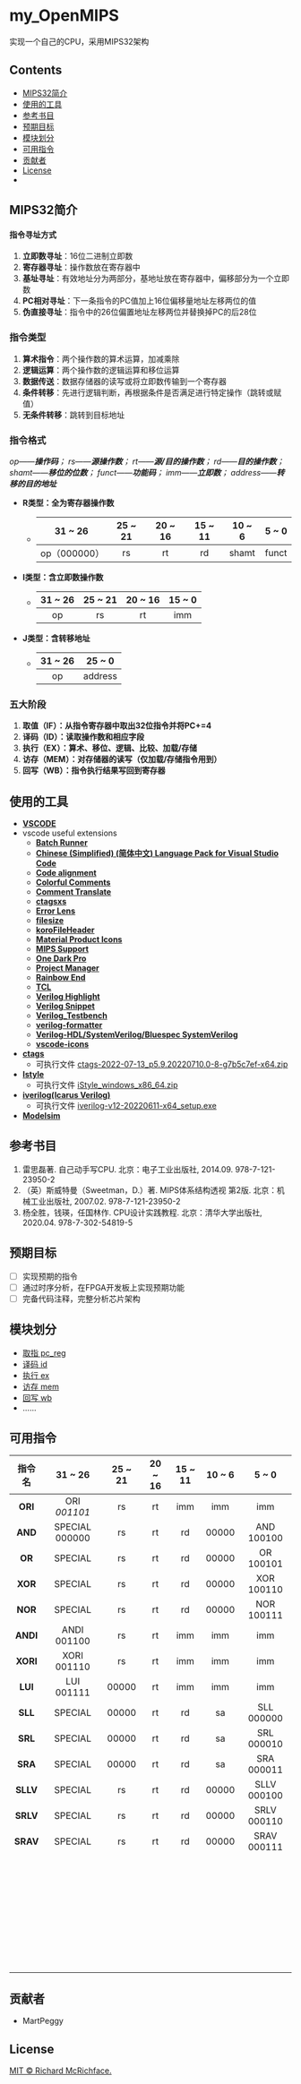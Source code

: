 # my_OpenMIPS

实现一个自己的CPU，采用MIPS32架构

## Contents

- [MIPS32简介](#MIPS32简介)
- [使用的工具](#使用的工具)
- [参考书目](#参考书目)
- [预期目标](#预期目标)
- [模块划分](#模块划分)
- [可用指令](#可用指令)
- [贡献者](#贡献者)
- [License](#license)
- 

## MIPS32简介

#### 指令寻址方式

1. **立即数寻址**：16位二进制立即数
2. **寄存器寻址**：操作数放在寄存器中
3. **基址寻址**：有效地址分为两部分，基地址放在寄存器中，偏移部分为一个立即数
4. **PC相对寻址**：下一条指令的PC值加上16位偏移量地址左移两位的值
5. **伪直接寻址**：指令中的26位偏置地址左移两位并替换掉PC的后28位

### 指令类型

1. **算术指令**：两个操作数的算术运算，加减乘除
2. **逻辑运算**：两个操作数的逻辑运算和移位运算
3. **数据传送**：数据存储器的读写或将立即数传输到一个寄存器
4. **条件转移**：先进行逻辑判断，再根据条件是否满足进行特定操作（跳转或赋值）
5. **无条件转移**：跳转到目标地址

### 指令格式

*op——**操作码**； rs——**源操作数**； rt——**源/目的操作数**； rd——**目的操作数**； shamt——**移位的位数**； funct——**功能码**； imm——**立即数**； address——**转移的目的地址***

- **R类型：全为寄存器操作数**

  - |   31 ~ 26    | 25 ~ 21 | 20 ~ 16 | 15 ~ 11 | 10 ~ 6 | 5 ~ 0 |
    | :----------: | :-----: | :-----: | :-----: | :----: | :---: |
    | op（000000） |   rs    |   rt    |   rd    | shamt  | funct |

- **I类型：含立即数操作数**
  - | 31 ~ 26 | 25 ~ 21 | 20 ~ 16 | 15 ~ 0 |
    | :-----: | :-----: | :-----: | :----: |
    |   op    |   rs    |   rt    |  imm   |

- **J类型：含转移地址**

    - | 31 ~ 26 | 25 ~ 0  |
      | :-----: | :-----: |
      |   op    | address |

### 五大阶段

1. **取值（IF）：从指令寄存器中取出32位指令并将PC+=4**
2. **译码（ID）：读取操作数和相应字段**
3. **执行（EX）：算术、移位、逻辑、比较、加载/存储**
4. **访存（MEM）：对存储器的读写（仅加载/存储指令用到）**
5. **回写（WB）：指令执行结果写回到寄存器**

## 使用的工具

- **[VSCODE](https://code.visualstudio.com/)**
- vscode useful extensions
  - **[Batch Runner](https://marketplace.visualstudio.com/items?itemName=NilsSoderman.batch-runner)**
  - **[Chinese (Simplified) (简体中文) Language Pack for Visual Studio Code](https://marketplace.visualstudio.com/items?itemName=MS-CEINTL.vscode-language-pack-zh-hans)**
  - **[Code alignment](https://marketplace.visualstudio.com/items?itemName=cpmcgrath.codealignment-vscode)**
  - **[Colorful Comments](https://marketplace.visualstudio.com/items?itemName=ParthR2031.colorful-comments)**
  - **[Comment Translate](https://marketplace.visualstudio.com/items?itemName=intellsmi.comment-translate)**
  - **[ctagsxs](https://marketplace.visualstudio.com/items?itemName=jtanx.ctagsx)**
  - **[Error Lens](https://marketplace.visualstudio.com/items?itemName=usernamehw.errorlens)**
  - **[filesize](https://marketplace.visualstudio.com/items?itemName=mkxml.vscode-filesize)**
  - **[koroFileHeader](https://marketplace.visualstudio.com/items?itemName=OBKoro1.korofileheader)**
  - **[Material Product Icons](https://marketplace.visualstudio.com/items?itemName=PKief.material-product-icons)**
  - **[MIPS Support](https://marketplace.visualstudio.com/items?itemName=kdarkhan.mips)**
  - **[One Dark Pro](https://marketplace.visualstudio.com/items?itemName=zhuangtongfa.Material-theme)**
  - **[Project Manager](https://marketplace.visualstudio.com/items?itemName=alefragnani.project-manager)**
  - **[Rainbow End](https://marketplace.visualstudio.com/items?itemName=jduponchelle.rainbow-end)**
  - **[TCL](https://marketplace.visualstudio.com/items?itemName=rashwell.tcl)**
  - **[Verilog Highlight](https://marketplace.visualstudio.com/items?itemName=tzylee.verilog-highlight)**
  - **[Verilog Snippet](https://marketplace.visualstudio.com/items?itemName=czh.czh-verilog-snippet)**
  - **[Verilog_Testbench](https://marketplace.visualstudio.com/items?itemName=Truecrab.verilog-testbench-instance)**
  - **[verilog-formatter](https://marketplace.visualstudio.com/items?itemName=IsaacT.verilog-formatter)**
  - **[Verilog-HDL/SystemVerilog/Bluespec SystemVerilog](https://marketplace.visualstudio.com/items?itemName=mshr-h.VerilogHDL)**
  - **[vscode-icons](https://marketplace.visualstudio.com/items?itemName=vscode-icons-team.vscode-icons)**
- **[ctags](https://github.com/universal-ctags/ctags)**
  - 可执行文件 [ctags-2022-07-13_p5.9.20220710.0-8-g7b5c7ef-x64.zip](https://github.com/universal-ctags/ctags-win32/releases/download/2022-07-13%2Fp5.9.20220710.0-8-g7b5c7ef/ctags-2022-07-13_p5.9.20220710.0-8-g7b5c7ef-x64.zip)
- [**Istyle**](http://code.google.com/p/istyle-verilog-formatter) 
  - 可执行文件 [iStyle_windows_x86_64.zip](https://github.com/0qinghao/istyle-verilog-formatter/releases/download/v1.21_x86_64/iStyle_windows_x86_64.zip)
- [**iverilog(Icarus Verilog)**](https://github.com/steveicarus/iverilog) 
  - 可执行文件 [iverilog-v12-20220611-x64_setup.exe](http://bleyer.org/icarus/iverilog-v12-20220611-x64_setup.exe)
- [**Modelsim**](http://www.modelsim.com/) 

## 参考书目

1. 雷思磊著. 自己动手写CPU. 北京：电子工业出版社, 2014.09.  978-7-121-23950-2
2. （英）斯威特曼（Sweetman，D.）著. MIPS体系结构透视 第2版. 北京：机械工业出版社, 2007.02.  978-7-121-23950-2			 			
3. 杨全胜，钱瑛，任国林作. CPU设计实践教程. 北京：清华大学出版社, 2020.04. 978-7-302-54819-5	 	

## 预期目标

- [ ] 实现预期的指令
- [ ] 通过时序分析，在FPGA开发板上实现预期功能
- [ ] 完备代码注释，完整分析芯片架构

## 模块划分

- [取指 pc_reg](./pc_reg.v)
- [译码 id](./id.v)
- [执行 ex](./ex.v)
- [访存 mem](./mem.v)
- [回写 wb](./mem_wb.v)
- ......

## 可用指令

|  指令名  |    31 ~ 26     | 25 ~ 21 | 20 ~ 16 | 15 ~ 11 | 10 ~ 6 |    5 ~ 0    |
| :------: | :------------: | :-----: | :-----: | :-----: | :----: | :---------: |
| **ORI**  |  ORI *001101*  |   rs    |   rt    |   imm   |  imm   |     imm     |
| **AND**  | SPECIAL 000000 |   rs    |   rt    |   rd    | 00000  | AND 100100  |
|  **OR**  |    SPECIAL     |   rs    |   rt    |   rd    | 00000  |  OR 100101  |
| **XOR**  |    SPECIAL     |   rs    |   rt    |   rd    | 00000  | XOR 100110  |
| **NOR**  |    SPECIAL     |   rs    |   rt    |   rd    | 00000  | NOR 100111  |
| **ANDI** |  ANDI 001100   |   rs    |   rt    |   imm   |  imm   |     imm     |
| **XORI** |  XORI 001110   |   rs    |   rt    |   imm   |  imm   |     imm     |
| **LUI**  |   LUI 001111   |  00000  |   rt    |   imm   |  imm   |     imm     |
| **SLL**  |    SPECIAL     |  00000  |   rt    |   rd    |   sa   | SLL 000000  |
| **SRL**  |    SPECIAL     |  00000  |   rt    |   rd    |   sa   | SRL 000010  |
| **SRA**  |    SPECIAL     |  00000  |   rt    |   rd    |   sa   | SRA 000011  |
| **SLLV** |    SPECIAL     |   rs    |   rt    |   rd    | 00000  | SLLV 000100 |
| **SRLV** |    SPECIAL     |   rs    |   rt    |   rd    | 00000  | SRLV 000110 |
| **SRAV** |    SPECIAL     |   rs    |   rt    |   rd    | 00000  | SRAV 000111 |
|          |                |         |         |         |        |             |
|          |                |         |         |         |        |             |
|          |                |         |         |         |        |             |
|          |                |         |         |         |        |             |
|          |                |         |         |         |        |             |
|          |                |         |         |         |        |             |
|          |                |         |         |         |        |             |
|          |                |         |         |         |        |             |
|          |                |         |         |         |        |             |
|          |                |         |         |         |        |             |
|          |                |         |         |         |        |             |
|          |                |         |         |         |        |             |
|          |                |         |         |         |        |             |
|          |                |         |         |         |        |             |
|          |                |         |         |         |        |             |
|          |                |         |         |         |        |             |
|          |                |         |         |         |        |             |
|          |                |         |         |         |        |             |
|          |                |         |         |         |        |             |
|          |                |         |         |         |        |             |
|          |                |         |         |         |        |             |
|          |                |         |         |         |        |             |
|          |                |         |         |         |        |             |
|          |                |         |         |         |        |             |
|          |                |         |         |         |        |             |
|          |                |         |         |         |        |             |
|          |                |         |         |         |        |             |
|          |                |         |         |         |        |             |
|          |                |         |         |         |        |             |
|          |                |         |         |         |        |             |
|          |                |         |         |         |        |             |
|          |                |         |         |         |        |             |
|          |                |         |         |         |        |             |
|          |                |         |         |         |        |             |
|          |                |         |         |         |        |             |
## 贡献者

- MartPeggy


## License

[MIT © Richard McRichface.](./LICENCE)
